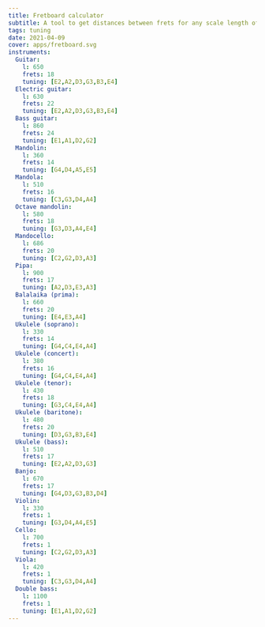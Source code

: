 ```yaml
---
title: Fretboard calculator
subtitle: A tool to get distances between frets for any scale length of any string instrument
tags: tuning
date: 2021-04-09
cover: apps/fretboard.svg
instruments:
  Guitar:
    l: 650
    frets: 18
    tuning: [E2,A2,D3,G3,B3,E4]
  Electric guitar:
    l: 630
    frets: 22
    tuning: [E2,A2,D3,G3,B3,E4]
  Bass guitar:
    l: 860
    frets: 24
    tuning: [E1,A1,D2,G2]
  Mandolin:
    l: 360
    frets: 14
    tuning: [G4,D4,A5,E5]
  Mandola:
    l: 510
    frets: 16
    tuning: [C3,G3,D4,A4]
  Octave mandolin:
    l: 580
    frets: 18
    tuning: [G3,D3,A4,E4]
  Mandocello:
    l: 686
    frets: 20
    tuning: [C2,G2,D3,A3]
  Pipa:
    l: 900
    frets: 17
    tuning: [A2,D3,E3,A3]
  Balalaika (prima):
    l: 660
    frets: 20
    tuning: [E4,E3,A4]
  Ukulele (soprano):
    l: 330
    frets: 14
    tuning: [G4,C4,E4,A4]
  Ukulele (concert):
    l: 380
    frets: 16
    tuning: [G4,C4,E4,A4]
  Ukulele (tenor):
    l: 430
    frets: 18
    tuning: [G3,C4,E4,A4]
  Ukulele (baritone):
    l: 480
    frets: 20
    tuning: [D3,G3,B3,E4]
  Ukulele (bass):
    l: 510
    frets: 17
    tuning: [E2,A2,D3,G3]
  Banjo:
    l: 670
    frets: 17
    tuning: [G4,D3,G3,B3,D4]
  Violin:
    l: 330
    frets: 1
    tuning: [G3,D4,A4,E5]
  Cello:
    l: 700
    frets: 1
    tuning: [C2,G2,D3,A3]
  Viola:
    l: 420
    frets: 1
    tuning: [C3,G3,D4,A4]
  Double bass:
    l: 1100
    frets: 1
    tuning: [E1,A1,D2,G2]
---
```


<string-tool :instruments="$frontmatter.instruments" />